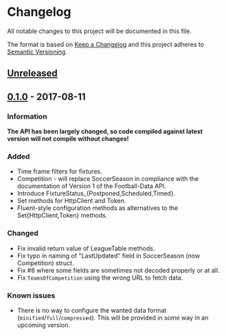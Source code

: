 # Changelog
All notable changes to this project will be documented in this file.

The format is based on [Keep a Changelog](http://keepachangelog.com/en/1.0.0/)
and this project adheres to [Semantic Versioning](http://semver.org/spec/v2.0.0.html).

## [Unreleased]

## [0.1.0] - 2017-08-11
### Information
**The API has been largely changed, so code compiled against latest version will not compile without changes!**
### Added
- Time frame filters for fixtures.
- Competition - will replace SoccerSeason in compliance with the documentation of Version 1 of the Football-Data API.
- Introduce FixtureStatus_{Postponed,Scheduled,Timed}.
- Set methods for HttpClient and Token.
- Fluent-style configuration methods as alternatives to the Set{HttpClient,Token} methods.
### Changed
- Fix invalid return value of LeagueTable methods.
- Fix typo in naming of "LastUpdated" field in SoccerSeason (now Competition) struct.
- Fix #6 where some fields are sometimes not decoded properly or at all.
- Fix `TeamsOfCompetition` using the wrong URL to fetch data.
### Known issues
- There is no way to configure the wanted data format (`minified`/`full`/`compressed`). This will be provided in some way in an upcoming version.

[Unreleased]: https://github.com/icedream/go-footballdata/compare/v0.1.0...develop
[0.1.0]: https://github.com/icedream/go-footballdata/compare/055b2a4227d16de49751e27660ba4b172d334987...v0.1.0